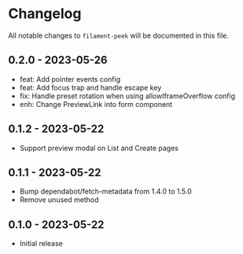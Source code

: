 # Changelog

All notable changes to `filament-peek` will be documented in this file.


## 0.2.0 - 2023-05-26

- feat: Add pointer events config
- feat: Add focus trap and handle escape key
- fix: Handle preset rotation when using allowIframeOverflow config
- enh: Change PreviewLink into form component


## 0.1.2 - 2023-05-22

- Support preview modal on List and Create pages


## 0.1.1 - 2023-05-22

- Bump dependabot/fetch-metadata from 1.4.0 to 1.5.0
- Remove unused method


## 0.1.0 - 2023-05-22

- Initial release
